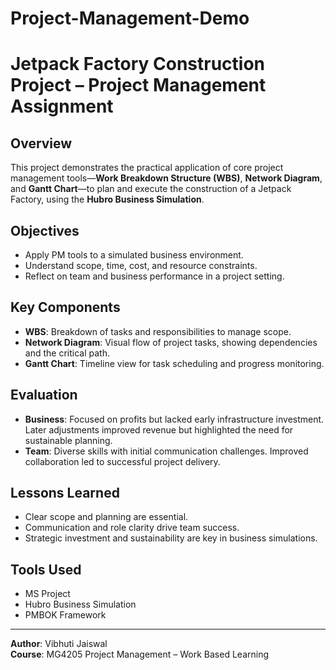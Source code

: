 # Project-Management-Demo
# Jetpack Factory Construction Project – Project Management Assignment

## Overview
This project demonstrates the practical application of core project management tools—**Work Breakdown Structure (WBS)**, **Network Diagram**, and **Gantt Chart**—to plan and execute the construction of a Jetpack Factory, using the **Hubro Business Simulation**.

## Objectives
- Apply PM tools to a simulated business environment.
- Understand scope, time, cost, and resource constraints.
- Reflect on team and business performance in a project setting.

## Key Components
- **WBS**: Breakdown of tasks and responsibilities to manage scope.
- **Network Diagram**: Visual flow of project tasks, showing dependencies and the critical path.
- **Gantt Chart**: Timeline view for task scheduling and progress monitoring.

## Evaluation
- **Business**: Focused on profits but lacked early infrastructure investment. Later adjustments improved revenue but highlighted the need for sustainable planning.
- **Team**: Diverse skills with initial communication challenges. Improved collaboration led to successful project delivery.

## Lessons Learned
- Clear scope and planning are essential.
- Communication and role clarity drive team success.
- Strategic investment and sustainability are key in business simulations.

## Tools Used
- MS Project
- Hubro Business Simulation
- PMBOK Framework

---

**Author**: Vibhuti Jaiswal  
**Course**: MG4205 Project Management – Work Based Learning
